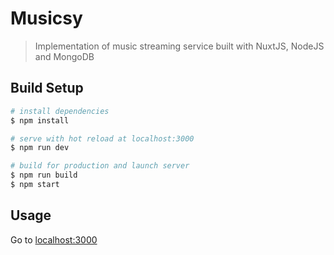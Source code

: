 # Musicsy

> Implementation of music streaming service built with NuxtJS, NodeJS and MongoDB

## Build Setup

``` bash
# install dependencies
$ npm install

# serve with hot reload at localhost:3000
$ npm run dev

# build for production and launch server
$ npm run build
$ npm start
```

## Usage

Go to [localhost:3000](localhost:3000)

